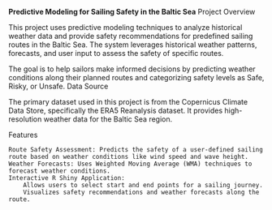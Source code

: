 **Predictive Modeling for Sailing Safety in the Baltic Sea**
Project Overview

This project uses predictive modeling techniques to analyze historical weather data and provide safety recommendations for predefined sailing routes in the Baltic Sea. The system leverages historical weather patterns, forecasts, and user input to assess the safety of specific routes.

The goal is to help sailors make informed decisions by predicting weather conditions along their planned routes and categorizing safety levels as Safe, Risky, or Unsafe.
Data Source

The primary dataset used in this project is from the Copernicus Climate Data Store, specifically the ERA5 Reanalysis dataset. It provides high-resolution weather data for the Baltic Sea region.

Features

    Route Safety Assessment: Predicts the safety of a user-defined sailing route based on weather conditions like wind speed and wave height.
    Weather Forecasts: Uses Weighted Moving Average (WMA) techniques to forecast weather conditions.
    Interactive R Shiny Application:
        Allows users to select start and end points for a sailing journey.
        Visualizes safety recommendations and weather forecasts along the route.
